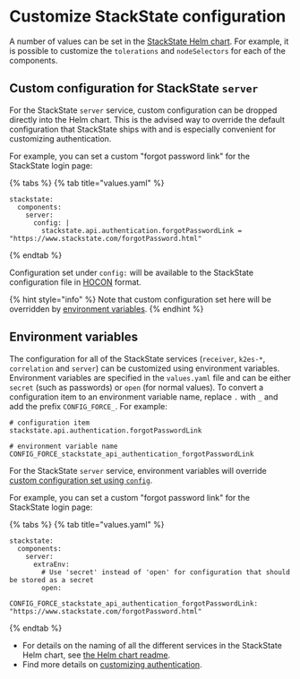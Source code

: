 # Customize StackState configuration

A number of values can be set in the [StackState Helm chart](https://github.com/StackVista/helm-charts/tree/master/stable/stackstate). For example, it is possible to customize the `tolerations` and `nodeSelectors` for each of the components.

## Custom configuration for StackState `server`

For the StackState `server` service, custom configuration can be dropped directly into the Helm chart. This is the advised way to override the default configuration that StackState ships with and is especially convenient for customizing authentication.

For example, you can set a custom "forgot password link" for the StackState login page:

{% tabs %}
{% tab title="values.yaml" %}
```text
stackstate:
  components:
    server:
      config: |
        stackstate.api.authentication.forgotPasswordLink = "https://www.stackstate.com/forgotPassword.html"
```
{% endtab %}

Configuration set under `config:` will be available to the StackState configuration file in [HOCON](https://github.com/lightbend/config/blob/master/HOCON.md) format.

{% hint style="info" %}
Note that custom configuration set here will be overridden by [environment variables](#environment-variables).
{% endhint %}

## Environment variables

The configuration for all of the StackState services \(`receiver`, `k2es-*`, `correlation` and `server`\) can be customized using environment variables. Environment variables are specified in the `values.yaml` file and can be either `secret` \(such as passwords\) or `open` (for normal values). To convert a configuration item to an environment variable name, replace `.` with `_` and add the prefix `CONFIG_FORCE_`. For example:

```
# configuration item
stackstate.api.authentication.forgotPasswordLink

# environment variable name
CONFIG_FORCE_stackstate_api_authentication_forgotPasswordLink
```

For the StackState `server` service, environment variables will override [custom configuration set using `config`](#custom-configuration-for-stackstate-server).

For example, you can set a custom "forgot password link" for the StackState login page:

{% tabs %}
{% tab title="values.yaml" %}
```text
stackstate:
  components:
    server:
      extraEnv:
        # Use 'secret' instead of 'open' for configuration that should be stored as a secret
        open:
          CONFIG_FORCE_stackstate_api_authentication_forgotPasswordLink: "https://www.stackstate.com/forgotPassword.html"
```
{% endtab %}

* For details on the naming of all the different services in the StackState Helm chart, see [the Helm chart readme](https://github.com/StackVista/helm-charts/tree/master/stable/stackstate/README.md).
* Find more details on [customizing authentication](../authentication.md).
